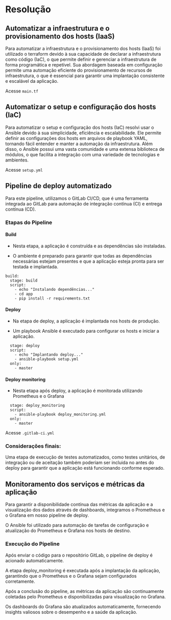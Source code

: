 # Resolução

## Automatizar a infraestrutura e o provisionamento dos hosts (IaaS)
Para automatizar a infraestrutura e o provisionamento dos hosts (IaaS) foi utilizado o terraform devido à sua capacidade de declarar a infraestrutura como código (IaC), o que permite definir e gerenciar a infraestrutura de forma programática e repetível.
Sua abordagem baseada em configuração permite uma automação eficiente do provisionamento de recursos de infraestrutura, o que é essencial para garantir uma implantação consistente e escalável da aplicação.

Acesse ```main.tf```


## Automatizar o setup e configuração dos hosts (IaC)
Para automatizar o setup e configuração dos hosts (IaC) resolvi usar o Ansible devido à sua simplicidade, eficiência e escalabilidade. Ele permite definir as configurações dos hosts em arquivos de playbook YAML, tornando fácil entender e manter a automação da infraestrutura. Além disso, o Ansible possui uma vasta comunidade e uma extensa biblioteca de módulos, o que facilita a integração com uma variedade de tecnologias e ambientes.

Acesse ```setup.yml```

## Pipeline de deploy automatizado

Para este pipeline, utilizamos o GitLab CI/CD, que é uma ferramenta integrada ao GitLab para automação de integração contínua (CI) e entrega contínua (CD).

### Etapas do Pipeline

#### Build

* Nesta etapa, a aplicação é construída e as dependências são instaladas.

* O ambiente é preparado para garantir que todas as dependências necessárias estejam presentes e que a aplicação esteja pronta para ser testada e implantada.

```
build:
  stage: build
  script:
    - echo "Instalando dependências..."
    - cd app
    - pip install -r requirements.txt

 ```


 #### Deploy

* Na etapa de deploy, a aplicação é implantada nos hosts de produção.

* Um playbook Ansible é executado para configurar os hosts e iniciar a aplicação.

```deploy:
  stage: deploy
  script:
    - echo "Implantando deploy..."
    - ansible-playbook setup.yml
  only:
    - master
 ```

 #### Deploy monitoring 

* Nesta etapa após deploy, a aplicação é monitorada utilizando Prometheus e o Grafana

```deploy_monitoring:
  stage: deploy_monitoring 
  script:
    - ansible-playbook deploy_monitoring.yml  
  only:
    - master
 ```


Acesse ```.gitlab-ci.yml```

### Considerações finais:

Uma etapa de execução de testes automatizados, como testes unitários, de integração ou de aceitação também poderiam ser incluida no antes do deploy para garantir que a aplicação está funcionando conforme esperado.


## Monitoramento dos serviços e métricas da aplicação

Para garantir a disponibilidade contínua das métricas da aplicação e a visualização dos dados através de dashboards, integramos o Prometheus e o Grafana em nosso pipeline de deploy.

O Ansible foi utilizado para automação de tarefas de configuração e atualização do Prometheus e Grafana nos hosts de destino.

### Execução do Pipeline
Após enviar o código para o repositório GitLab, o pipeline de deploy é acionado automaticamente.

A etapa deploy_monitoring é executada após a implantação da aplicação, garantindo que o Prometheus e o Grafana sejam configurados corretamente.

Após a conclusão do pipeline, as métricas da aplicação são continuamente coletadas pelo Prometheus e disponibilizadas para visualização no Grafana.

Os dashboards do Grafana são atualizados automaticamente, fornecendo insights valiosos sobre o desempenho e a saúde da aplicação.